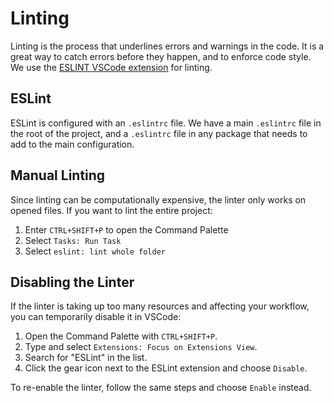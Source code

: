 # Linting
Linting is the process that underlines errors and warnings in the code. It is a great way to catch errors before they happen, and to enforce code style. We use the [ESLINT VSCode extension](https://marketplace.visualstudio.com/items?itemName=dbaeumer.vscode-eslint) for linting.

## ESLint
ESLint is configured with an `.eslintrc` file. We have a main `.eslintrc` file in the root of the project, and a `.eslintrc` file in any package that needs to add to the main configuration.

## Manual Linting
Since linting can be computationally expensive, the linter only works on opened files. If you want to lint the entire project:  
1. Enter `CTRL+SHIFT+P` to open the Command Palette  
2. Select `Tasks: Run Task`  
3. Select `eslint: lint whole folder`

## Disabling the Linter
If the linter is taking up too many resources and affecting your workflow, you can temporarily disable it in VSCode:
1. Open the Command Palette with `CTRL+SHIFT+P`.
2. Type and select `Extensions: Focus on Extensions View`.
3. Search for "ESLint" in the list.
4. Click the gear icon next to the ESLint extension and choose `Disable`.

To re-enable the linter, follow the same steps and choose `Enable` instead.